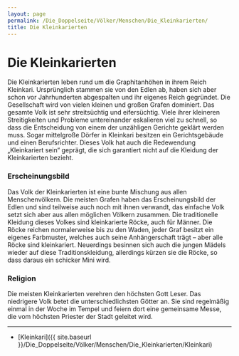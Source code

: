 ```yaml
---
layout: page
permalink: /Die_Doppelseite/Völker/Menschen/Die_Kleinkarierten/
title: Die Kleinkarierten
---
```


# Die Kleinkarierten

Die Kleinkarierten leben rund um die Graphitanhöhen in ihrem Reich Kleinkari. Ursprünglich stammen sie von den Edlen ab, haben sich aber schon vor Jahrhunderten abgespalten und ihr eigenes Reich gegründet. Die Gesellschaft wird von vielen kleinen und großen Grafen dominiert. Das gesamte Volk ist sehr streitsüchtig und eifersüchtig. Viele ihrer kleineren Streitigkeiten und Probleme untereinander eskalieren viel zu schnell, so dass die Entscheidung von einem der unzähligen Gerichte geklärt werden muss. Sogar mittelgroße Dörfer in Kleinkari besitzen ein Gerichtsgebäude und einen Berufsrichter. Dieses Volk hat auch die Redewendung &bdquo;Kleinkariert sein&ldquo; geprägt, die sich garantiert nicht auf die Kleidung der Kleinkarierten bezieht.

### Erscheinungsbild

Das Volk der Kleinkarierten ist eine bunte Mischung aus allen Menschenvölkern. Die meisten Grafen haben das Erscheinungsbild der Edlen und sind teilweise auch noch mit ihnen verwandt, das einfache Volk setzt sich aber aus allen möglichen Völkern zusammen. Die traditionelle Kleidung dieses Volkes sind kleinkarierte Röcke, auch für Männer. Die Röcke reichen normalerweise bis zu den Waden, jeder Graf besitzt ein eigenes Farbmuster, welches auch seine Anhängerschaft trägt &ndash; aber alle Röcke sind kleinkariert. Neuerdings besinnen sich auch die jungen Mädels wieder auf diese Traditionskleidung, allerdings kürzen sie die Röcke, so dass daraus ein schicker Mini wird.

### Religion

Die meisten Kleinkarierten verehren den höchsten Gott Leser. Das niedrigere Volk betet die unterschiedlichsten Götter an. Sie sind regelmäßig einmal in der Woche im Tempel und feiern dort eine gemeinsame Messe, die vom höchsten Priester der Stadt geleitet wird.


***
- [Kleinkari]({{ site.baseurl }}/Die_Doppelseite/Völker/Menschen/Die_Kleinkarierten/Kleinkari)

